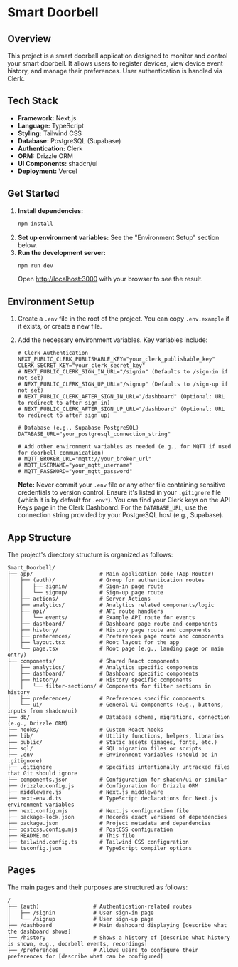 # Smart Doorbell

## Overview

This project is a smart doorbell application designed to monitor and control your smart doorbell. It allows users to register devices, view device event history, and manage their preferences. User authentication is handled via Clerk.

## Tech Stack

- **Framework:** Next.js
- **Language:** TypeScript
- **Styling:** Tailwind CSS
- **Database:** PostgreSQL (Supabase)
- **Authentication:** Clerk
- **ORM:** Drizzle ORM
- **UI Components:** shadcn/ui
- **Deployment:** Vercel

## Get Started

1.  **Install dependencies:**
    ```bash
    npm install
    ```
2.  **Set up environment variables:**
    See the "Environment Setup" section below.
3.  **Run the development server:**
    ```bash
    npm run dev
    ```
    Open [http://localhost:3000](http://localhost:3000) with your browser to see the result.

## Environment Setup

1.  Create a `.env` file in the root of the project. You can copy `.env.example` if it exists, or create a new file.
2.  Add the necessary environment variables. Key variables include:

    ```env
    # Clerk Authentication
    NEXT_PUBLIC_CLERK_PUBLISHABLE_KEY="your_clerk_publishable_key"
    CLERK_SECRET_KEY="your_clerk_secret_key"
    # NEXT_PUBLIC_CLERK_SIGN_IN_URL="/signin" (Defaults to /sign-in if not set)
    # NEXT_PUBLIC_CLERK_SIGN_UP_URL="/signup" (Defaults to /sign-up if not set)
    # NEXT_PUBLIC_CLERK_AFTER_SIGN_IN_URL="/dashboard" (Optional: URL to redirect to after sign in)
    # NEXT_PUBLIC_CLERK_AFTER_SIGN_UP_URL="/dashboard" (Optional: URL to redirect to after sign up)

    # Database (e.g., Supabase PostgreSQL)
    DATABASE_URL="your_postgresql_connection_string"

    # Add other environment variables as needed (e.g., for MQTT if used for doorbell communication)
    # MQTT_BROKER_URL="mqtt://your_broker_url"
    # MQTT_USERNAME="your_mqtt_username"
    # MQTT_PASSWORD="your_mqtt_password"
    ```

    **Note:** Never commit your `.env` file or any other file containing sensitive credentials to version control. Ensure it's listed in your `.gitignore` file (which it is by default for `.env*`).
    You can find your Clerk keys on the API Keys page in the Clerk Dashboard. For the `DATABASE_URL`, use the connection string provided by your PostgreSQL host (e.g., Supabase).

## App Structure

The project's directory structure is organized as follows:

```text
Smart_Doorbell/
├── app/                     # Main application code (App Router)
│   ├── (auth)/              # Group for authentication routes
│   │   ├── signin/          # Sign-in page route
│   │   └── signup/          # Sign-up page route
│   ├── actions/             # Server Actions
│   ├── analytics/           # Analytics related components/logic
│   ├── api/                 # API route handlers
│   │   └── events/          # Example API route for events
│   ├── dashboard/           # Dashboard page route and components
│   ├── history/             # History page route and components
│   ├── preferences/         # Preferences page route and components
│   ├── layout.tsx           # Root layout for the app
│   └── page.tsx             # Root page (e.g., landing page or main entry)
├── components/              # Shared React components
│   ├── analytics/           # Analytics specific components
│   ├── dashboard/           # Dashboard specific components
│   ├── history/             # History specific components
│   │   └── filter-sections/ # Components for filter sections in history
│   ├── preferences/         # Preferences specific components
│   └── ui/                  # General UI components (e.g., buttons, inputs from shadcn/ui)
├── db/                      # Database schema, migrations, connection (e.g., Drizzle ORM)
├── hooks/                   # Custom React hooks
├── lib/                     # Utility functions, helpers, libraries
├── public/                  # Static assets (images, fonts, etc.)
├── sql/                     # SQL migration files or scripts
├── .env                     # Environment variables (should be in .gitignore)
├── .gitignore               # Specifies intentionally untracked files that Git should ignore
├── components.json          # Configuration for shadcn/ui or similar
├── drizzle.config.js        # Configuration for Drizzle ORM
├── middleware.js            # Next.js middleware
├── next-env.d.ts            # TypeScript declarations for Next.js environment variables
├── next.config.mjs          # Next.js configuration file
├── package-lock.json        # Records exact versions of dependencies
├── package.json             # Project metadata and dependencies
├── postcss.config.mjs       # PostCSS configuration
├── README.md                # This file
├── tailwind.config.ts       # Tailwind CSS configuration
└── tsconfig.json            # TypeScript compiler options
```

## Pages

The main pages and their purposes are structured as follows:

```text
/
├── (auth)                 # Authentication-related routes
│   ├── /signin            # User sign-in page
│   └── /signup            # User sign-up page
├── /dashboard             # Main dashboard displaying [describe what the dashboard shows]
├── /history               # Shows a history of [describe what history is shown, e.g., doorbell events, recordings]
├── /preferences           # Allows users to configure their preferences for [describe what can be configured]
```

